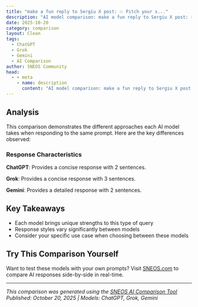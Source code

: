 ```yaml
---
title: "make a fun reply to Sergiu X post: 💥 Pitch your s..."
description: "AI model comparison: make a fun reply to Sergiu X post: 💥 Pitch your startup:   - Max 5 words       - Add your link     ..."
date: 2025-10-20
category: comparison
layout: Clean
tags:
  - ChatGPT
  - Grok
  - Gemini
  - AI Comparison
author: SNEOS Community
head:
  - - meta
    - name: description
      content: "AI model comparison: make a fun reply to Sergiu X post: 💥 Pitch your startup:   - Max 5 words       - Add your link          Seen by 73,000 ..."
---
```


<ChatComparison
  title="make a fun reply to Sergiu X post: 💥 Pitch your s..."
  prompt="make a fun reply to Sergiu X post: 💥 Pitch your startup:&#10;&#10; - Max 5 words      &#10;- Add your link        &#10;&#10;Seen by 73,000 people last week.       &#10;&#10;Yes, it counts as marketing, go! 🚀 #buildinpublic"
  :responses='{
    "ChatGPT": "Disrupting boredom, one click! \uD83D\uDE80  \n[YourStartupLink.com]",
    "Grok": "AI buddy for wild ideas! \uD83D\uDE80  \ngrok.x.ai",
    "Gemini": "Okay, here are a few fun replies to Sergiu X\u0027s post, keeping it under 5 words and including a link:\n\n*   **\u0022AI does your laundry \\[link]\u0022**\n*   **\u0022SaaS for sleepy sloths \\[link]\u0022**\n*   **\u0022No-code, zero drama \\[link]\u0022**\n*   **\u0022Unicorn dreams, real code \\[link]\u0022**\n\nI tried to make them attention-grabbing and slightly quirky! Let me know if you want more ideas.\n"
  }'
  published-date="13:07"
/>

## Analysis

This comparison demonstrates the different approaches each AI model takes when responding to the same prompt. Here are the key differences observed:

### Response Characteristics

**ChatGPT**: Provides a concise response with 2 sentences. 

**Grok**: Provides a concise response with 3 sentences. 

**Gemini**: Provides a detailed response with 2 sentences. 

## Key Takeaways

- Each model brings unique strengths to this type of query
- Response styles vary significantly between models
- Consider your specific use case when choosing between these models

## Try This Comparison Yourself

Want to test these models with your own prompts? Visit [SNEOS.com](https://sneos.com) to compare AI responses side-by-side in real-time.

---

*This comparison was generated using the [SNEOS AI Comparison Tool](https://sneos.com)*
*Published: October 20, 2025 | Models: ChatGPT, Grok, Gemini*

